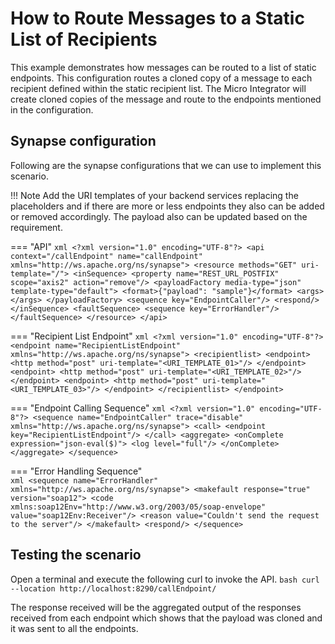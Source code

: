 # How to Route Messages to a Static List of Recipients
This example demonstrates how messages can be routed to a list of static endpoints. This configuration routes a cloned copy of a message to each recipient defined within the static recipient list. The Micro Integrator will create cloned copies of the message and route to the endpoints mentioned in the configuration.

## Synapse configuration
Following are the synapse configurations that we can use to implement this scenario. 

!!! Note
    Add the URI templates of your backend services replacing the placeholders and if there are more or less endpoints they also can be added or removed accordingly. The payload also can be updated based on the requirement.

=== "API"
    ```xml
    <?xml version="1.0" encoding="UTF-8"?>
    <api context="/callEndpoint" name="callEndpoint" xmlns="http://ws.apache.org/ns/synapse">
        <resource methods="GET" uri-template="/">
            <inSequence>
                <property name="REST_URL_POSTFIX" scope="axis2" action="remove"/>
                <payloadFactory media-type="json" template-type="default">
                    <format>{"payload": "sample"}</format>
                    <args></args>
                </payloadFactory>
                <sequence key="EndpointCaller"/>
                <respond/>
            </inSequence>
            <faultSequence>
                <sequence key="ErrorHandler"/>
            </faultSequence>
        </resource>
    </api>
    ```

=== "Recipient List Endpoint"
    ```xml
    <?xml version="1.0" encoding="UTF-8"?>
    <endpoint name="RecipientListEndpoint" xmlns="http://ws.apache.org/ns/synapse">
        <recipientlist>
            <endpoint>
                <http method="post" uri-template="<URI_TEMPLATE_01>"/>
            </endpoint>
            <endpoint>
                <http method="post" uri-template="<URI_TEMPLATE_02>"/>
            </endpoint>
            <endpoint>
                <http method="post" uri-template="<URI_TEMPLATE_03>"/>
            </endpoint>
        </recipientlist>
    </endpoint>
    ```

=== "Endpoint Calling Sequence"
    ```xml
    <?xml version="1.0" encoding="UTF-8"?>
    <sequence name="EndpointCaller" trace="disable" xmlns="http://ws.apache.org/ns/synapse">
        <call>
            <endpoint key="RecipientListEndpoint"/>
        </call>
        <aggregate>
            <onComplete expression="json-eval($)">
                <log level="full"/>
            </onComplete>
        </aggregate>
    </sequence>
    ```

=== "Error Handling Sequence"    
    ```xml
    <sequence name="ErrorHandler" xmlns="http://ws.apache.org/ns/synapse">
        <makefault response="true" version="soap12">
            <code xmlns:soap12Env="http://www.w3.org/2003/05/soap-envelope" value="soap12Env:Receiver"/>
            <reason value="Couldn't send the request to the server"/>
        </makefault>
        <respond/>
    </sequence>
    ```

## Testing the scenario

Open a terminal and execute the following curl to invoke the API.
    ```bash
    curl --location http://localhost:8290/callEndpoint/
    ```

The response received will be the aggregated output of the responses received from each endpoint which shows that the payload was cloned and it was sent to all the endpoints.
